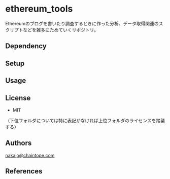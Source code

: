 # ethereum_tools
Ethereumのブログを書いたり調査するときに作った分析、データ取得関連のスクリプトなどを雑多にためていくリポジトリ。

## Dependency

## Setup

## Usage

## License
- MIT

（下位フォルダについては特に表記がなければ上位フォルダのライセンスを踏襲する）

## Authors
nakajo@chaintope.com

## References
